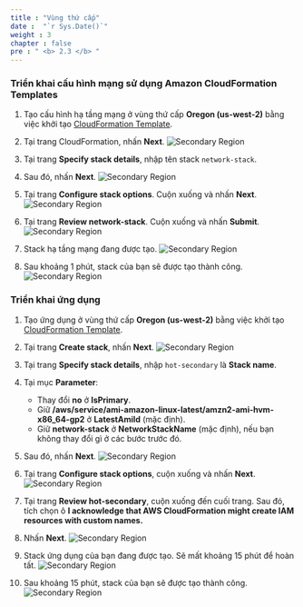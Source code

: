 ```yaml
---
title : "Vùng thứ cấp"
date :  "`r Sys.Date()`" 
weight : 3 
chapter : false
pre : " <b> 2.3 </b> "
---
```

### Triển khai cấu hình mạng sử dụng Amazon CloudFormation Templates
1. Tạo cấu hình hạ tầng mạng ở vùng thứ cấp **Oregon (us-west-2)** bằng việc khởi tạo [CloudFormation Template](https://console.aws.amazon.com/cloudformation/home?region=us-west-2#/stacks/create/template?stackName=network-stack&templateURL=https://ws-assets-prod-iad-r-pdx-f3b3f9f1a7d6a3d0.s3.us-west-2.amazonaws.com/6b7a41c6-3cae-45f2-bf2c-72c64b55d920/NetworkStack.yaml).
2. Tại trang CloudFormation, nhấn **Next**.
![Secondary Region](../../../images/2.preparation/2.3.secondaryregion/2.3.1secondaryregion.png?width=90pc)


3. Tại trang **Specify stack details**, nhập tên stack ```network-stack```.
4. Sau đó, nhấn **Next**.
![Secondary Region](../../../images/2.preparation/2.3.secondaryregion/2.3.2secondaryregion.png?width=90pc)

5. Tại trang **Configure stack options**. Cuộn xuống và nhấn **Next**.
![Secondary Region](../../../images/2.preparation/2.3.secondaryregion/2.3.3secondaryregion.png?width=90pc)

6. Tại trang **Review network-stack**. Cuộn xuống và nhấn **Submit**.
![Secondary Region](../../../images/2.preparation/2.3.secondaryregion/2.3.4secondaryregion.png?width=90pc)

7. Stack hạ tầng mạng đang được tạo.
![Secondary Region](../../../images/2.preparation/2.3.secondaryregion/2.3.5secondaryregion.png?width=89pc)

8. Sau khoảng 1 phút, stack của bạn sẽ được tạo thành công.
![Secondary Region](../../../images/2.preparation/2.3.secondaryregion/2.3.6secondaryregion.png?width=89pc)

### Triển khai ứng dụng
1. Tạo ứng dụng ở vùng thứ cấp **Oregon (us-west-2)** bằng việc khởi tạo [CloudFormation Template](https://us-west-2.console.aws.amazon.com/cloudformation/home?region=us-west-2#/stacks/create/template?stackName=hot-secondary&templateURL=https://ws-assets-prod-iad-r-pdx-f3b3f9f1a7d6a3d0.s3.us-west-2.amazonaws.com/6b7a41c6-3cae-45f2-bf2c-72c64b55d920/HotStandby.yaml).
2. Tại trang **Create stack**, nhấn **Next**.
![Secondary Region](../../../images/2.preparation/2.3.secondaryregion/2.3.7secondaryregion.png?width=90pc)

3. Tại trang **Specify stack details**, nhập ```hot-secondary``` là **Stack name**.
4. Tại mục **Parameter**:
    + Thay đổi **no** ở **IsPrimary**.
    + Giữ **/aws/service/ami-amazon-linux-latest/amzn2-ami-hvm-x86_64-gp2** ở **LatestAmiId** (mặc định).
    + Giữ **network-stack** ở **NetworkStackName** (mặc định), nếu bạn không thay đổi gì ở các bước trước đó.
5. Sau đó, nhấn **Next**.
![Secondary Region](../../../images/2.preparation/2.3.secondaryregion/2.3.8secondaryregion.png?width=90pc)

6. Tại trang **Configure stack options**, cuộn xuống và nhấn **Next**.
![Secondary Region](../../../images/2.preparation/2.3.secondaryregion/2.3.9secondaryregion.png?width=90pc)

7. Tại trang **Review hot-secondary**, cuộn xuống đến cuối trang. Sau đó, tích chọn ô **I acknowledge that AWS CloudFormation might create IAM resources with custom names.**
8. Nhấn **Next**.
![Secondary Region](../../../images/2.preparation/2.3.secondaryregion/2.3.10secondaryregion.png?width=90pc)

9. Stack ứng dụng của bạn đang được tạo. Sẽ mất khoảng 15 phút để hoàn tất.
![Secondary Region](../../../images/2.preparation/2.3.secondaryregion/2.3.11secondaryregion.png?width=90pc)

10. Sau khoảng 15 phút, stack của bạn sẽ được tạo thành công.
![Secondary Region](../../../images/2.preparation/2.3.secondaryregion/2.3.12secondaryregion.png?width=90pc)